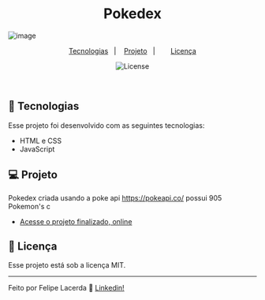 <h1 align="center">Pokedex </h1>

![image](https://user-images.githubusercontent.com/99082399/193472983-ac4174ea-38e1-4646-a589-9d7d3050bb0c.png)

<p align="center">
  <a href="#-tecnologias">Tecnologias</a>&nbsp;&nbsp;&nbsp;|&nbsp;&nbsp;&nbsp;
  <a href="#-projeto">Projeto</a>&nbsp;&nbsp;&nbsp;|&nbsp;&nbsp;&nbsp;
 &nbsp;&nbsp;&nbsp;
  <a href="#memo-licença">Licença</a>
</p>

<p align="center">
  <img alt="License" src="https://img.shields.io/static/v1?label=license&message=MIT&color=49AA26&labelColor=000000">
</p>

<br>



## 🚀 Tecnologias

Esse projeto foi desenvolvido com as seguintes tecnologias:

- HTML e CSS
- JavaScript



## 💻 Projeto

Pokedex criada usando a poke api https://pokeapi.co/ possui 905 Pokemon's  c

- [Acesse o projeto finalizado, online](usando-api-pokemon.vercel.app)


## :memo: Licença

Esse projeto está sob a licença MIT.

---

Feito por Felipe Lacerda :wave: [Linkedin!](https://www.linkedin.com/in/felipe-lacerda-oliveira-274554125/)
